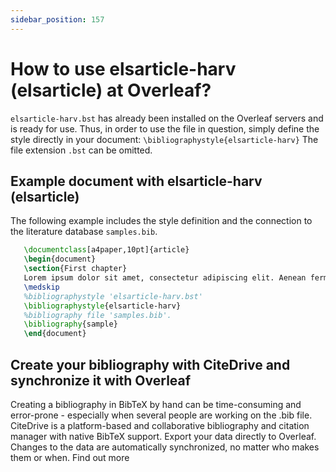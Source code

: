 ```yaml
---
sidebar_position: 157
---
```


# How to use elsarticle-harv (elsarticle) at Overleaf?
`elsarticle-harv.bst` has already been installed on the Overleaf servers and is ready for use. Thus, in order to use the file in question, simply define the style directly in your document: `\bibliographystyle{elsarticle-harv}` The file extension `.bst` can be omitted.

## Example document with elsarticle-harv (elsarticle)
The following example includes the style definition and the connection to the literature database `samples.bib`.
```tex
   \documentclass[a4paper,10pt]{article}
   \begin{document}
   \section{First chapter}
   Lorem ipsum dolor sit amet, consectetur adipiscing elit. Aenean fermentum justo massa, ut maximus mauris sodales et. Aenean vel elit a erat rhoncus pharetra.
   \medskip
   %bibliographystyle 'elsarticle-harv.bst'
   \bibliographystyle{elsarticle-harv}
   %bibliography file 'samples.bib'.
   \bibliography{sample}
   \end{document}
```

## Create your bibliography with CiteDrive and synchronize it with Overleaf
Creating a bibliography in BibTeX by hand can be time-consuming and error-prone - especially when several people are working on the .bib file. CiteDrive is a platform-based and collaborative bibliography and citation manager with native BibTeX support. Export your data directly to Overleaf. Changes to the data are automatically synchronized, no matter who makes them or when. Find out more